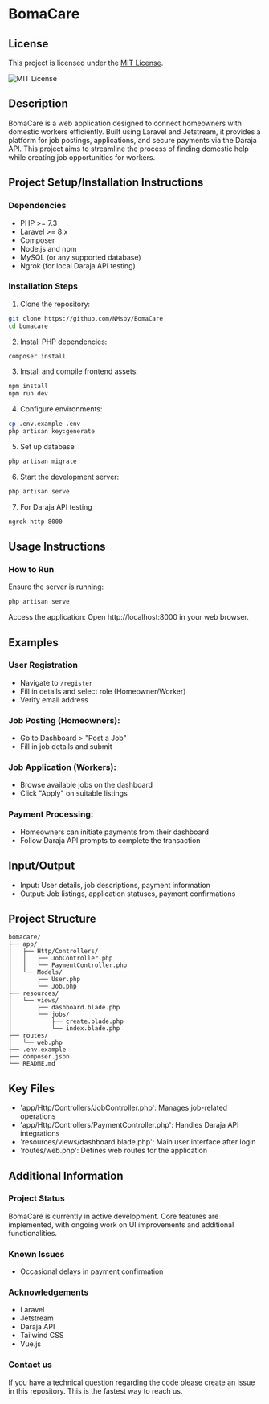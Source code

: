 # BomaCare

## License

This project is licensed under the [MIT License](https://opensource.org/licenses/MIT).

![MIT License](https://img.shields.io/badge/License-MIT-blue.svg)

## Description

BomaCare is a web application designed to connect homeowners with domestic workers efficiently. Built using Laravel and Jetstream, it provides a platform for job postings, applications, and secure payments via the Daraja API. This project aims to streamline the process of finding domestic help while creating job opportunities for workers.

## Project Setup/Installation Instructions

### Dependencies

- PHP >= 7.3
- Laravel >= 8.x
- Composer
- Node.js and npm
- MySQL (or any supported database)
- Ngrok (for local Daraja API testing)

### Installation Steps 

1. Clone the repository:
```bash
git clone https://github.com/NMsby/BomaCare
cd bomacare
```

2. Install PHP dependencies:
```bash
composer install
```

3. Install and compile frontend assets:
```bash
npm install
npm run dev
```

4. Configure environments:
```bash
cp .env.example .env
php artisan key:generate
```

5. Set up database
```bash
php artisan migrate
```

6. Start the development server:
```bash
php artisan serve
```

7. For Daraja API testing
```bash
ngrok http 8000
```

## Usage Instructions

### How to Run
Ensure the server is running:
```bash
php artisan serve
```
Access the application:
Open http://localhost:8000 in your web browser.

## Examples

### User Registration

- Navigate to `/register`
- Fill in details and select role (Homeowner/Worker)
- Verify email address

### Job Posting (Homeowners):

- Go to Dashboard > "Post a Job"
- Fill in job details and submit

### Job Application (Workers):

- Browse available jobs on the dashboard
- Click "Apply" on suitable listings

### Payment Processing:
- Homeowners can initiate payments from their dashboard
- Follow Daraja API prompts to complete the transaction

## Input/Output
- Input: User details, job descriptions, payment information
- Output: Job listings, application statuses, payment confirmations

## Project Structure

```
bomacare/
├── app/
│   ├── Http/Controllers/
│   │   ├── JobController.php
│   │   └── PaymentController.php
│   └── Models/
│       ├── User.php
│       └── Job.php
├── resources/
│   └── views/
│       ├── dashboard.blade.php
│       └── jobs/
│           ├── create.blade.php
│           └── index.blade.php
├── routes/
│   └── web.php
├── .env.example
├── composer.json
└── README.md
```

## Key Files

- 'app/Http/Controllers/JobController.php': Manages job-related operations
- 'app/Http/Controllers/PaymentController.php': Handles Daraja API integrations
- 'resources/views/dashboard.blade.php': Main user interface after login
- 'routes/web.php': Defines web routes for the application


## Additional Information

### Project Status

BomaCare is currently in active development. Core features are implemented, with ongoing work on UI improvements and additional functionalities.

### Known Issues
- Occasional delays in payment confirmation


### Acknowledgements
- Laravel
- Jetstream
- Daraja API
- Tailwind CSS
- Vue.js

### Contact us
If you have a technical question regarding the code please create an issue in this repository. This is the fastest way to reach us.